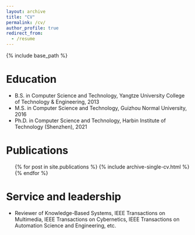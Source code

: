 ```yaml
---
layout: archive
title: "CV"
permalink: /cv/
author_profile: true
redirect_from:
  - /resume
---
```


{% include base_path %}

Education
======
* B.S. in Computer Science and Technology, Yangtze University College of Technology & Engineering, 2013
* M.S. in Computer Science and Technology, Guizhou Normal University, 2016
* Ph.D. in Computer Science and Technology, Harbin Institute of Technology (Shenzhen), 2021 

Publications
======
  <ul>{% for post in site.publications %}
    {% include archive-single-cv.html %}
  {% endfor %}</ul>
  
Service and leadership
======
* Reviewer of Knowledge-Based Systems, IEEE Transactions on Multimedia, IEEE Transactions on Cybernetics, IEEE Transactions on Automation Science and Engineering, etc.
